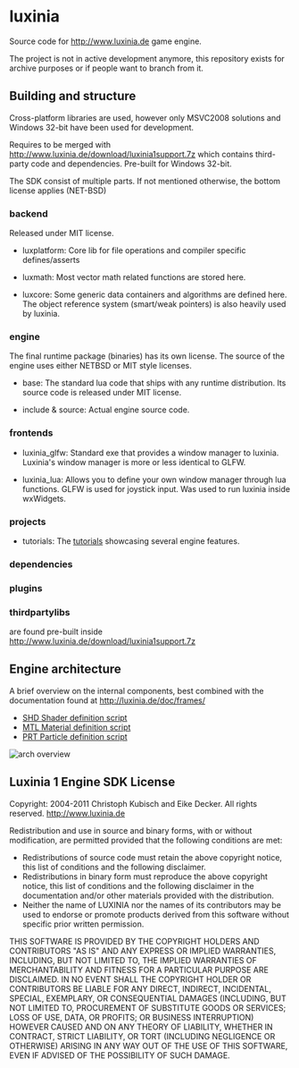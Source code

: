 luxinia
=======

Source code for http://www.luxinia.de game engine.

The project is not in active development anymore, this repository exists for archive purposes or if people want to branch from it.

Building and structure
----------------------

Cross-platform libraries are used, however only MSVC2008 solutions and Windows 32-bit have been used for development.

Requires to be merged with http://www.luxinia.de/download/luxinia1support.7z which contains third-party code and dependencies. Pre-built for Windows 32-bit.

The SDK consist of multiple parts. 
If not mentioned otherwise, the bottom license applies (NET-BSD)

### backend

Released under MIT license. 

* luxplatform:
Core lib for file operations and compiler specific defines/asserts

* luxmath:
Most vector math related functions are stored here. 

* luxcore: Some generic data containers and algorithms are defined here. 
The object reference system (smart/weak pointers) is also heavily
used by luxinia.


### engine
The final runtime package (binaries) has its own license. The
source of the engine uses either NETBSD or MIT style licenses.

* base:
The standard lua code that ships with any runtime distribution.
Its source code is released under MIT license.

* include & source:
Actual engine source code.


### frontends

* luxinia_glfw:
Standard exe that provides a window manager to luxinia. Luxinia's
window manager is more or less identical to GLFW.

* luxinia_lua:
Allows you to define your own window manager through lua functions.
GLFW is used for joystick input. Was used to run luxinia
inside wxWidgets.

### projects

* tutorials:
The [tutorials](http://www.luxinia.de/md/Tutorials.md.html) showcasing several engine features.

### dependencies
### plugins
### thirdpartylibs
are found pre-built inside http://www.luxinia.de/download/luxinia1support.7z

Engine architecture
-------------------

A brief overview on the internal components, best combined with the documentation found at http://luxinia.de/doc/frames/

* [SHD Shader   definition script](engine/source/luxinia_shdscript.md)
* [MTL Material definition script](engine/source/luxinia_prtscript.md)
* [PRT Particle definition script](engine/source/luxinia_mtlscript.md)

![arch overview](https://github.com/pixeljetstream/luxinia1/raw/master/engine/source/luxinia_architecture.png)

Luxinia 1 Engine SDK License
----------------------------
Copyright: 2004-2011 Christoph Kubisch and Eike Decker. 
All rights reserved. 
http://www.luxinia.de

Redistribution and use in source and binary forms, with or without modification, 
are permitted provided that the following conditions are met:

* Redistributions of source code must retain the above copyright notice, this 
  list of conditions and the following disclaimer.
* Redistributions in binary form must reproduce the above copyright notice, this 
  list of conditions and the following disclaimer in the documentation and/or 
  other materials provided with the distribution.
* Neither the name of LUXINIA nor the names of its contributors may
  be used to endorse or promote products derived from this software without 
  specific prior written permission.

THIS SOFTWARE IS PROVIDED BY THE COPYRIGHT HOLDERS AND CONTRIBUTORS "AS IS" AND 
ANY EXPRESS OR IMPLIED WARRANTIES, INCLUDING, BUT NOT LIMITED TO, THE IMPLIED 
WARRANTIES OF MERCHANTABILITY AND FITNESS FOR A PARTICULAR PURPOSE ARE DISCLAIMED. 
IN NO EVENT SHALL THE COPYRIGHT HOLDER OR CONTRIBUTORS BE LIABLE FOR ANY DIRECT, 
INDIRECT, INCIDENTAL, SPECIAL, EXEMPLARY, OR CONSEQUENTIAL DAMAGES (INCLUDING, 
BUT NOT LIMITED TO, PROCUREMENT OF SUBSTITUTE GOODS OR SERVICES; LOSS OF USE, 
DATA, OR PROFITS; OR BUSINESS INTERRUPTION) HOWEVER CAUSED AND ON ANY THEORY OF 
LIABILITY, WHETHER IN CONTRACT, STRICT LIABILITY, OR TORT (INCLUDING NEGLIGENCE 
OR OTHERWISE) ARISING IN ANY WAY OUT OF THE USE OF THIS SOFTWARE, EVEN IF ADVISED 
OF THE POSSIBILITY OF SUCH DAMAGE.

